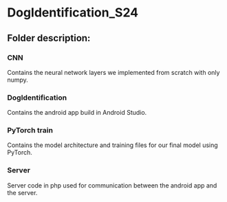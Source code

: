 # DogIdentification_S24

## Folder description:
### CNN
Contains the neural network layers we implemented from scratch with only numpy.

### DogIdentification
Contains the android app build in Android Studio.

### PyTorch train
Contains the model architecture and training files for our final model using PyTorch.

### Server
Server code in php used for communication between the android app and the server.

